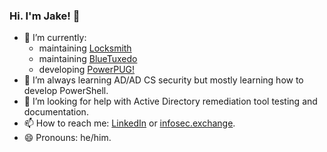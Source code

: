 ### Hi. I'm Jake! 👋

- 🔭 I’m currently:
  - maintaining [Locksmith](https://github.com/TrimarcJake/Locksmith)
  - maintaining [BlueTuxedo](https://github.com/TrimarcJake/BlueUxedo)
  - developing [PowerPUG!](https://github.com/TrimarcJake/PowerPUG)
- 🌱 I’m always learning AD/AD CS security but mostly learning how to develop PowerShell.
- 🤔 I’m looking for help with Active Directory remediation tool testing and documentation.
- 📫 How to reach me: [LinkedIn](https://linked.in/jakehildreth) or <a rel="me" href="https://infosec.exchange/@horse">infosec.exchange</a>.
- 😄 Pronouns: he/him.
